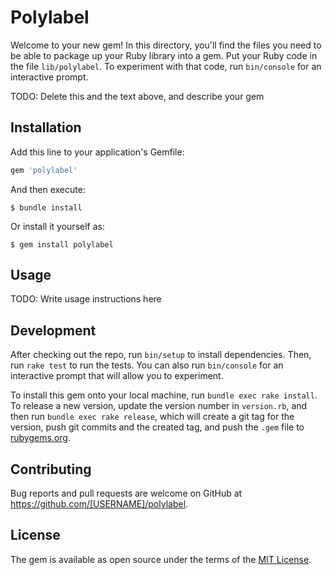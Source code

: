 # Polylabel

Welcome to your new gem! In this directory, you'll find the files you need to be able to package up your Ruby library into a gem. Put your Ruby code in the file `lib/polylabel`. To experiment with that code, run `bin/console` for an interactive prompt.

TODO: Delete this and the text above, and describe your gem

## Installation

Add this line to your application's Gemfile:

```ruby
gem 'polylabel'
```

And then execute:

    $ bundle install

Or install it yourself as:

    $ gem install polylabel

## Usage

TODO: Write usage instructions here

## Development

After checking out the repo, run `bin/setup` to install dependencies. Then, run `rake test` to run the tests. You can also run `bin/console` for an interactive prompt that will allow you to experiment.

To install this gem onto your local machine, run `bundle exec rake install`. To release a new version, update the version number in `version.rb`, and then run `bundle exec rake release`, which will create a git tag for the version, push git commits and the created tag, and push the `.gem` file to [rubygems.org](https://rubygems.org).

## Contributing

Bug reports and pull requests are welcome on GitHub at https://github.com/[USERNAME]/polylabel.

## License

The gem is available as open source under the terms of the [MIT License](https://opensource.org/licenses/MIT).
